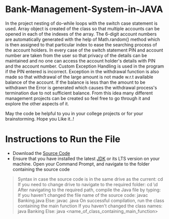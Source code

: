 # Bank-Management-System-in-JAVA
In the project nesting of do-while loops with the switch case statement is used. Array object is created of the class so that multiple accounts can be opened in each of the indexes of the array.
The 6-digit account numbers are automatically generated with the help of Math.random() method which is then assigned to that particular index to ease the searching process of the account holders.
In every case of the switch statement PIN and account number are taken from the user so that privacy of the details can be maintained and no one can access the account holder's details with PIN and the account number.
Custom Exception Handling is used in the program if the PIN entered is incorrect. Exception in the withdrawal function is also made so that withdrawal of the large amount is not made w.r.t available balance of the account.
If the balance is less than the amount to be withdrawn the Error is generated which causes the withdrawal process's termination due to not sufficient balance.
From this idea many different management projects can be created so feel free to go through it and explore the other aspects of it.

May the code be helpful to you in your college projects or for your brainstorming.
Hope you Like it..!

# Instructions to Run the File
* Download the [Source Code](https://github.com/AniruddhSalvi/Bank-Management-System-in-JAVA/blob/main/Banking.java)
* Ensure that you have installed the latest [JDK](https://www.oracle.com/java/technologies/downloads/) or its LTS version on your machine.
Open your Command Prompt, and navigate to the folder containing the source code
> Syntax in case the source code is in the same drive as the current: cd <path>
> If you need to change drive to navigate to the required folder: cd \d <path>
After navigating to the required path, compile the Java file by typing:
> If you haven't changed the file name of the source code: javac Banking.java
> Else: javac <filename>.java
On successful compilation, run the class containing the main function
> If you haven't changed the class names: java Banking
> Else: java <name_of_class_containing_main_function>
